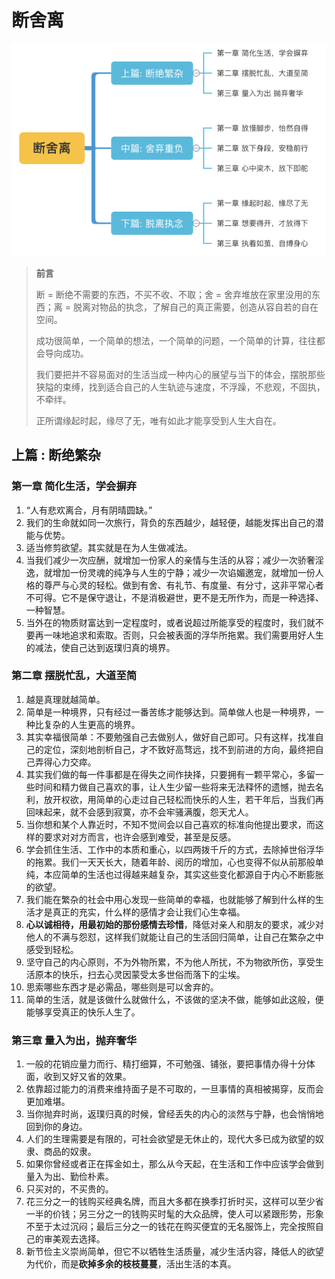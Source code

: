 # 断舍离

![](./img/outline.png)

> **前言**
>
> 断 = 断绝不需要的东西，不买不收、不取；舍 = 舍弃堆放在家里没用的东西；离 = 脱离对物品的执念，了解自己的真正需要，创造从容自若的自在空间。
>
> 成功很简单，一个简单的想法，一个简单的问题，一个简单的计算，往往都会导向成功。
>
> 我们要把并不容易面对的生活当成一种内心的展望与当下的体会，摆脱那些狭隘的束缚，找到适合自己的人生轨迹与速度，不浮躁，不悲观，不固执，不牵绊。
>
> 正所谓缘起时起，缘尽了无，唯有如此才能享受到人生大自在。

## 上篇 : 断绝繁杂

### 第一章 简化生活，学会摒弃

1. “人有悲欢离合，月有阴晴圆缺。”
2. 我们的生命就如同一次旅行，背负的东西越少，越轻便，越能发挥出自己的潜能与优势。
3. 适当修剪欲望。其实就是在为人生做减法。
4. 当我们减少一次应酬，就增加一份家人的亲情与生活的从容；减少一次骄奢淫逸，就增加一份灵魂的纯净与人生的宁静；减少一次谄媚邀宠，就增加一份人格的尊严与心灵的轻松。做到有舍、有礼节、有度量、有分寸，这非平常心者不可得。它不是保守退让，不是消极避世，更不是无所作为，而是一种选择、一种智慧。
5. 当外在的物质财富达到一定程度时，或者说超过所能享受的程度时，我们就不要再一味地追求和索取。否则，只会被表面的浮华所拖累。我们需要用好人生的减法，使自己达到返璞归真的境界。

### 第二章 摆脱忙乱，大道至简

1. 越是真理就越简单。
2. 简单是一种境界，只有经过一番苦练才能够达到。简单做人也是一种境界，一种比复杂的人生更高的境界。
3. 其实幸福很简单：不要勉强自己去做别人，做好自己即可。只有这样，找准自己的定位，深刻地剖析自己，才不致好高骛远，找不到前进的方向，最终把自己弄得心力交瘁。
4. 其实我们做的每一件事都是在得失之间作抉择，只要拥有一颗平常心，多留一些时间和精力做自己喜欢的事，让人生少留一些将来无法释怀的遗憾，抛去名利，放开权欲，用简单的心走过自己轻松而快乐的人生，若干年后，当我们再回味起来，就不会感到寂寞，亦不会牢骚满腹，怨天尤人。
5. 当你想和某个人靠近时，不知不觉间会以自己喜欢的标准向他提出要求，而这样的要求对对方而言，也许会感到难受，甚至是反感。
6. 学会抓住生活、工作中的本质和重心，以四两拨千斤的方式，去除掉世俗浮华的拖累。我们一天天长大，随着年龄、阅历的增加，心也变得不似从前那般单纯，本应简单的生活也过得越来越复杂，其实这些变化都源自于内心不断膨胀的欲望。
7. 我们能在繁杂的社会中用心发现一些简单的幸福，也就能够了解到什么样的生活才是真正的充实，什么样的感情才会让我们心生幸福。
8. **心以诚相待，用最初始的那份感情去珍惜**，降低对亲人和朋友的要求，减少对他人的不满与怨怼，这样我们就能让自己的生活回归简单，让自己在繁杂之中感受到轻松。
9. 坚守自己的内心原则，不为外物所累，不为他人所扰，不为物欲所伤，享受生活原本的快乐，扫去心灵因蒙受太多世俗而落下的尘埃。
10. 思索哪些东西才是必需品，哪些则是可以舍弃的。
11. 简单的生活，就是该做什么就做什么，不该做的坚决不做，能够如此这般，便能够享受真正的快乐人生了。

### 第三章 量入为出，抛弃奢华

1. 一般的花销应量力而行、精打细算，不可勉强、铺张，要把事情办得十分体面，收到又好又省的效果。
2. 依靠超过能力的消费来维持面子是不可取的，一旦事情的真相被揭穿，反而会更加难堪。
3. 当你抛弃时尚，返璞归真的时候，曾经丢失的内心的淡然与宁静，也会悄悄地回到你的身边。
4. 人们的生理需要是有限的，可社会欲望是无休止的，现代大多已成为欲望的奴隶、商品的奴隶。
5. 如果你曾经或者正在挥金如土，那么从今天起，在生活和工作中应该学会做到量入为出、勤俭朴素。
6. 只买对的，不买贵的。
7. 花三分之一的钱购买经典名牌，而且大多都在换季打折时买，这样可以至少省一半的价钱；另三分之一的钱购买时髦的大众品牌，使人可以紧跟形势，形象不至于太过沉闷；最后三分之一的钱花在购买便宜的无名服饰上，完全按照自己的审美观去选择。
8. 新节俭主义崇尚简单，但它不以牺牲生活质量，减少生活内容，降低人的欲望为代价，而是**砍掉多余的枝枝蔓蔓**，活出生活的本真。